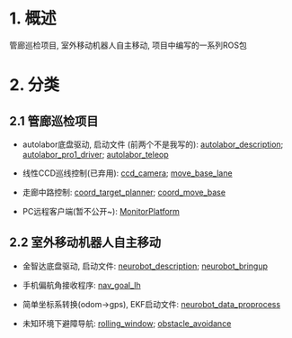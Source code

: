 # 1. 概述

管廊巡检项目, 室外移动机器人自主移动, 项目中编写的一系列ROS包

# 2. 分类

## 2.1 管廊巡检项目

- autolabor底盘驱动, 启动文件 (前两个不是我写的): [autolabor_description](./autolabor_description/); [autolabor_pro1_driver](./autolabor_pro1_driver/); [autolabor_teleop](./autolabor_teleop/)

- 线性CCD巡线控制(已弃用): [ccd_camera](./ccd_camera); [move_base_lane](./move_base_lane/)

- 走廊中路控制: [coord_target_planner](./coord_target_planner); [coord_move_base](./coord_move_base/)

- PC远程客户端(暂不公开~): [MonitorPlatform](https://github.com/yhfeng1995/MonitorPlatform/)

## 2.2 室外移动机器人自主移动


- 金智达底盘驱动, 启动文件: [neurobot_description](./neurobot_description/); [neurobot_bringup](./neurobot_bringup/)

- 手机偏航角接收程序: [nav_goal_lh](./nav_goal_lh)

- 简单坐标系转换(odom->gps), EKF启动文件: [neurobot_data_proprocess](./neurobot_data_proprocess/)

- 未知环境下避障导航: [rolling_window](./rolling_window/); [obstacle_avoidance](./obstacle_avoidance/)
